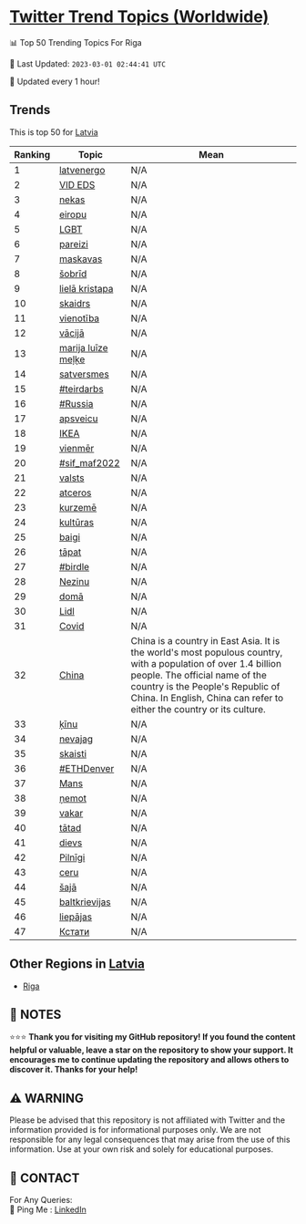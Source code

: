 [Twitter Trend Topics (Worldwide)](https://github.com/ErcinDedeoglu/Twitter-Trend-Topics)
==========


📊 Top 50 Trending Topics For Riga

📆 Last Updated: `2023-03-01 02:44:41 UTC`

🔧 Updated every 1 hour!


## Trends

This is top 50 for [Latvia](</Latvia>)

| Ranking | Topic | Mean |
| ------- | ------------ | ------------ |
| 1 | [latvenergo](http://twitter.com/search?q=latvenergo) | N/A |
| 2 | [VID EDS](http://twitter.com/search?q=VID+EDS) | N/A |
| 3 | [nekas](http://twitter.com/search?q=nekas) | N/A |
| 4 | [eiropu](http://twitter.com/search?q=eiropu) | N/A |
| 5 | [LGBT](http://twitter.com/search?q=LGBT) | N/A |
| 6 | [pareizi](http://twitter.com/search?q=pareizi) | N/A |
| 7 | [maskavas](http://twitter.com/search?q=maskavas) | N/A |
| 8 | [šobrīd](http://twitter.com/search?q=%c5%a1obr%c4%abd) | N/A |
| 9 | [lielā kristapa](http://twitter.com/search?q=liel%c4%81+kristapa) | N/A |
| 10 | [skaidrs](http://twitter.com/search?q=skaidrs) | N/A |
| 11 | [vienotība](http://twitter.com/search?q=vienot%c4%abba) | N/A |
| 12 | [vācijā](http://twitter.com/search?q=v%c4%81cij%c4%81) | N/A |
| 13 | [marija luīze meļķe](http://twitter.com/search?q=marija+lu%c4%abze+me%c4%bc%c4%b7e) | N/A |
| 14 | [satversmes](http://twitter.com/search?q=satversmes) | N/A |
| 15 | [#teirdarbs](http://twitter.com/search?q=%23teirdarbs) | N/A |
| 16 | [#Russia](http://twitter.com/search?q=%23Russia) | N/A |
| 17 | [apsveicu](http://twitter.com/search?q=apsveicu) | N/A |
| 18 | [IKEA](http://twitter.com/search?q=IKEA) | N/A |
| 19 | [vienmēr](http://twitter.com/search?q=vienm%c4%93r) | N/A |
| 20 | [#sif_maf2022](http://twitter.com/search?q=%23sif_maf2022) | N/A |
| 21 | [valsts](http://twitter.com/search?q=valsts) | N/A |
| 22 | [atceros](http://twitter.com/search?q=atceros) | N/A |
| 23 | [kurzemē](http://twitter.com/search?q=kurzem%c4%93) | N/A |
| 24 | [kultūras](http://twitter.com/search?q=kult%c5%abras) | N/A |
| 25 | [baigi](http://twitter.com/search?q=baigi) | N/A |
| 26 | [tāpat](http://twitter.com/search?q=t%c4%81pat) | N/A |
| 27 | [#birdle](http://twitter.com/search?q=%23birdle) | N/A |
| 28 | [Nezinu](http://twitter.com/search?q=Nezinu) | N/A |
| 29 | [domā](http://twitter.com/search?q=dom%c4%81) | N/A |
| 30 | [Lidl](http://twitter.com/search?q=Lidl) | N/A |
| 31 | [Covid](http://twitter.com/search?q=Covid) | N/A |
| 32 | [China](http://twitter.com/search?q=China) | China is a country in East Asia. It is the world's most populous country, with a population of over 1.4 billion people. The official name of the country is the People's Republic of China. In English, China can refer to either the country or its culture. |
| 33 | [ķīnu](http://twitter.com/search?q=%c4%b7%c4%abnu) | N/A |
| 34 | [nevajag](http://twitter.com/search?q=nevajag) | N/A |
| 35 | [skaisti](http://twitter.com/search?q=skaisti) | N/A |
| 36 | [#ETHDenver](http://twitter.com/search?q=%23ETHDenver) | N/A |
| 37 | [Mans](http://twitter.com/search?q=Mans) | N/A |
| 38 | [ņemot](http://twitter.com/search?q=%c5%86emot) | N/A |
| 39 | [vakar](http://twitter.com/search?q=vakar) | N/A |
| 40 | [tātad](http://twitter.com/search?q=t%c4%81tad) | N/A |
| 41 | [dievs](http://twitter.com/search?q=dievs) | N/A |
| 42 | [Pilnīgi](http://twitter.com/search?q=Piln%c4%abgi) | N/A |
| 43 | [ceru](http://twitter.com/search?q=ceru) | N/A |
| 44 | [šajā](http://twitter.com/search?q=%c5%a1aj%c4%81) | N/A |
| 45 | [baltkrievijas](http://twitter.com/search?q=baltkrievijas) | N/A |
| 46 | [liepājas](http://twitter.com/search?q=liep%c4%81jas) | N/A |
| 47 | [Кстати](http://twitter.com/search?q=%d0%9a%d1%81%d1%82%d0%b0%d1%82%d0%b8) | N/A |



## Other Regions in [Latvia](</Latvia>)

* [Riga](</Latvia/Riga.md>)



## 📝 NOTES

⭐⭐⭐ **Thank you for visiting my GitHub repository! If you found the content helpful or valuable, leave a star on the repository to show your support. It encourages me to continue updating the repository and allows others to discover it. Thanks for your help!**


## ⚠️ WARNING

Please be advised that this repository is not affiliated with Twitter and the information provided is for informational purposes only. We are not responsible for any legal consequences that may arise from the use of this information. Use at your own risk and solely for educational purposes.


## 📨 CONTACT

 For Any Queries:  
            🏓 Ping Me : [LinkedIn](https://www.linkedin.com/in/ercindedeoglu/)
